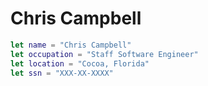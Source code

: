 # Chris Campbell

```swift
let name = "Chris Campbell"
let occupation = "Staff Software Engineer"
let location = "Cocoa, Florida"
let ssn = "XXX-XX-XXXX"
```
